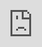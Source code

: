 ```yaml
---
id: 74
title: Digital Signal Processing-2016 FBK Event
date: 2016-10-03T18:01:24+00:00
author: admin
layout: page
guid: http://www.begumdemir.com/dsp_event.html
permalink: /dsp_event
---
```

<style>
iframe {
    position: absolute;
    top:0;
    left: 0;
    width: 100%;
    height: 100%;
}
</style>

<div class="video-container">
     <iframe src="http://www.zaferkiziltoprak.com/begumdemir/dsp_event/" width="100%" height="100%" frameborder="0"></iframe>
</div>
